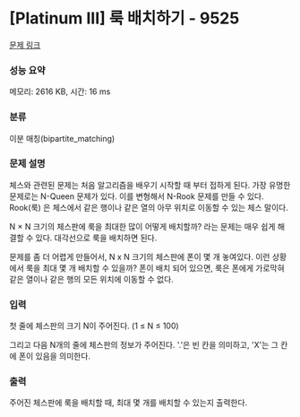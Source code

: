 # [Platinum III] 룩 배치하기 - 9525 

[문제 링크](https://www.acmicpc.net/problem/9525) 

### 성능 요약

메모리: 2616 KB, 시간: 16 ms

### 분류

이분 매칭(bipartite_matching)

### 문제 설명

<p>체스와 관련된 문제는 처음 알고리즘을 배우기 시작할 때 부터 접하게 된다. 가장 유명한 문제로는 N-Queen 문제가 있다. 이를 변형해서 N-Rook 문제를 만들 수 있다. Rook(룩) 은 체스에서 같은 행이나 같은 열의 아무 위치로 이동할 수 있는 체스 말이다.</p>

<p>N × N 크기의 체스판에 룩을 최대한 많이 어떻게 배치할까? 라는 문제는 매우 쉽게 해결할 수 있다. 대각선으로 룩을 배치하면 된다.</p>

<p>문제를 좀 더 어렵게 만들어서, N x N 크기의 체스판에 폰이 몇 개 놓여있다. 이런 상황에서 룩을 최대 몇 개 배치할 수 있을까? 폰이 배치 되어 있으면, 룩은 폰에게 가로막혀 같은 열이나 같은 행의 모든 위치에 이동할 수 없다.</p>

### 입력 

 <p>첫 줄에 체스판의 크기 N이 주어진다. (1 ≤ N ≤ 100)</p>

<p>그리고 다음 N개의 줄에 체스판의 정보가 주어진다. '.'은 빈 칸을 의미하고, 'X'는 그 칸에 폰이 있음을 의미한다.</p>

### 출력 

 <p>주어진 체스판에 룩을 배치할 때, 최대 몇 개를 배치할 수 있는지 출력한다.</p>

